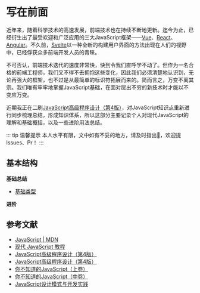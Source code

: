 # 写在前面

近年来，随着科学技术的高速发展，前端技术也在持续不断地更新。迄今为止，已经衍生出了最受欢迎和广泛应用的三大JavaScript框架——[Vue](https://cn.vuejs.org/)、[React](https://react.docschina.org/)、[Angular](https://angular.cn/)。不久前，[Svelte](https://www.sveltejs.cn/)以一种全新的构建用户界面的方法出现在人们的视野中，已经俘获众多前端开发人员的青睐。

不可否认，前端技术迭代的速度非常快，快到令我们直呼学不动了。但作为一名合格的前端工程师，我们又不得不去拥抱这些变化，因此我们必须清楚地认识到，无论再强大的框架，也不过是从最简单的标识符拓展而来的。简而言之，万变不离其宗。我们唯有牢牢地掌握JavaScript基础，在面对层出不穷的新技术时才能以不变应万变。

近期我正在二刷[JavaScript高级程序设计（第4版）](https://www.ituring.com.cn/book/2472)，对JavaScript知识点重新进行同步梳理总结，形成知识体系，所以这部分主要记录个人对现代JavaScript的理解和基础概括，以及一些进阶用法总结。

::: tip 温馨提示
本人水平有限，文中如有不妥的地方，请及时指出:pray:，欢迎提Issues、Pr！
:::
## 基本结构

**基础总结**

* [基础类型](./basic-types.md)

**进阶**
  
## 参考文献

* [JavaScript | MDN](https://developer.mozilla.org/zh-CN/docs/Web/JavaScript)
* [现代 JavaScript 教程](https://zh.javascript.info/)
* [JavaScript高级程序设计（第4版）](https://www.ituring.com.cn/book/2472)
* [JavaScript高级程序设计（第4版）](https://www.ituring.com.cn/book/2472)
* [你不知道的JavaScript（上卷）](https://www.ituring.com.cn/book/1488)
* [你不知道的JavaScript（中卷）](https://www.ituring.com.cn/book/1563)
* [JavaScript设计模式与开发实践](https://www.ituring.com.cn/book/1632)


